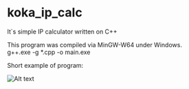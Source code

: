 # koka_ip_calc
It`s simple IP calculator written on C++

This program was compiled via MinGW-W64 under Windows.  
g++.exe -g *.cpp -o main.exe  

Short example of program: 

![Alt text](https://github.com/kokadev/koka_ip_calc/edit/main/ip_calc.jpg)
